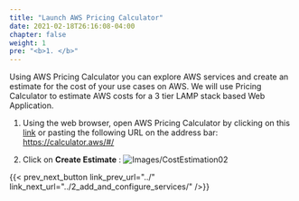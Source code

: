 ```yaml
---
title: "Launch AWS Pricing Calculator"
date: 2021-02-18T26:16:08-04:00
chapter: false
weight: 1
pre: "<b>1. </b>"
---
```


Using AWS Pricing Calculator you can explore AWS services and create an estimate for the cost of your use cases on AWS. We will use Pricing Calculator to estimate AWS costs for a 3 tier LAMP stack based Web Application.

1. Using the web browser, open AWS Pricing Calculator by clicking on this [link](https://calculator.aws/#/) or pasting the following URL on the address bar: https://calculator.aws/#/

2. Click on **Create Estimate** :
![Images/CostEstimation02](/Cost/100_Cost_Estimation/Images/CostEstimation02.png)

{{< prev_next_button link_prev_url="../" link_next_url="../2_add_and_configure_services/" />}}


